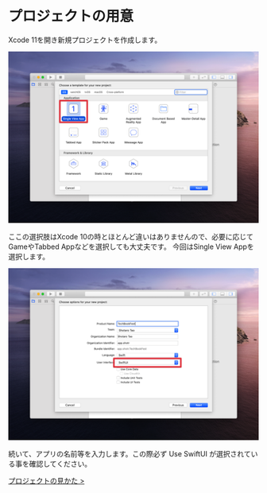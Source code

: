 # プロジェクトの用意

Xcode 11を開き新規プロジェクトを作成します。

<img src="../../Resources/3-select.png" />

ここの選択肢はXcode 10の時とほとんど違いはありませんので、必要に応じてGameやTabbed Appなどを選択しても大丈夫です。
今回はSingle View Appを選択します。

<img src="../../Resources/3-swiftui.png" />

続いて、アプリの名前等を入力します。この際必ず Use SwiftUI が選択されている事を確認してください。

[プロジェクトの見かた >](2-how-to-read-the-project.md)